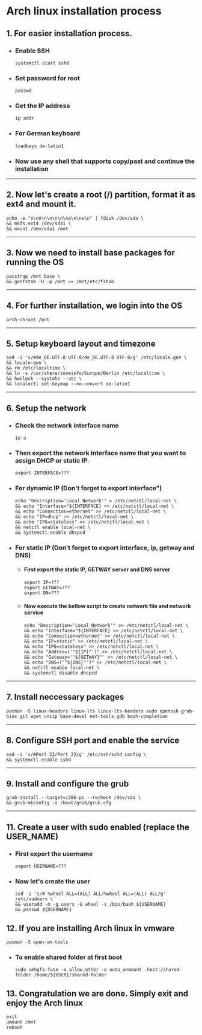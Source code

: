 # Arch linux installation process

## 1. For easier installation process. 
  - ### Enable SSH
    ```
    systemctl start sshd
    ```
  - ### Set password for root
    ```
    passwd
    ```
  - ### Get the IP address
    ```
    ip addr
    ```
  - ### For German keyboard
    ```
    loadkeys de-latin1
    ```
  - ### Now use any shell that supports copy/past and continue the installation

---

## 2. Now let's create a root (/) partition, format it as ext4 and mount it.
```
echo -e "o\nn\n\n\n\n\na\n\nw\n" | fdisk /dev/sda \
&& mkfs.ext4 /dev/sda1 \
&& mount /dev/sda1 /mnt
```
---

## 3. Now we need to install base packages for running the OS
```
pacstrap /mnt base \
&& genfstab -U -p /mnt >> /mnt/etc/fstab
```
---

## 4. For further installation, we login into the OS
```
arch-chroot /mnt
```
---

## 5. Setup keyboard layout and timezone
```
sed -i 's/#de_DE.UTF-8 UTF-8/de_DE.UTF-8 UTF-8/g' /etc/locale.gen \
&& locale-gen \
&& rm /etc/localtime \
&& ln -s /usr/share/zoneinfo/Europe/Berlin /etc/localtime \
&& hwclock --systohc --utc \
&& localectl set-keymap --no-convert de-latin1
```

---

## 6. Setup the network
  - ### Check the network interface name 
    ```
    ip a
    ```
  - ### Then export the network interface name that you want to assign DHCP or static IP.
    ```
    export INTERFACE=???
    ```

  - ### For dynamic IP (Don't forget to export interface")
    ```
    echo "Description='Local Network'" > /etc/netctl/local-net \
    && echo "Interface="${INTERFACE} >> /etc/netctl/local-net \
    && echo "Connection=ethernet" >> /etc/netctl/local-net \
    && echo "IP=dhcp" >> /etc/netctl/local-net \
    && echo "IP6=stateless" >> /etc/netctl/local-net \
    && netctl enable local-net \
    && systemctl enable dhcpcd
    ```
  - ### For static IP (Don't forget to export interface, ip, getway and DNS)
    - #### First export the static IP, GETWAY server and DNS server
      ```
      export IP=???
      export GETWAY=???
      export DN=???
      ```
    - #### Now execute the bellow script to create network file and network service 
      ```
      echo "Description='Local Network'" >> /etc/netctl/local-net \
      && echo "Interface="${INTERFACE} >> /etc/netctl/local-net \
      && echo "Connection=ethernet" >> /etc/netctl/local-net \
      && echo "IP=static" >> /etc/netctl/local-net \
      && echo "IP6=stateless" >> /etc/netctl/local-net \
      && echo "Addres=('"${IP}"')" >> /etc/netctl/local-net \
      && echo "Gateway='"${GETWAY}"' >> /etc/netctl/local-net \
      && echo "DNS=('"${DNS}"')" >> /etc/netctl/local-net \
      && netctl enable local-net \
      && systemctl disable dhcpcd
      ```

---

## 7. Install neccessary packages
```
pacman -S linux-headers linux-lts linux-lts-headers sudo openssh grub-bios git wget unzip base-devel net-tools gdb bash-completion 
```

---

## 8. Configure SSH port and enable the service
```
sed -i 's/#Port 22/Port 22/g' /etc/ssh/sshd_config \
&& systemctl enable sshd
```

---

## 9. Install and configure the grub
```
grub-install --target=i386-pc --recheck /dev/sda \
&& grub-mkconfig -o /boot/grub/grub.cfg
```

---

## 11. Create a user with sudo enabled (replace the USER_NAME)
  - ### First export the username
    ```
    export USERNAME=???
    ```
  - ### Now let's create the user
    ```
    sed -i 's/# %wheel ALL=(ALL) ALL/%wheel ALL=(ALL) ALL/g' /etc/sudoers \
    && useradd -m -g users -G wheel -s /bin/bash ${USERNAME}
    && passwd ${USERNAME}
    ```
 
## 12. If you are installing Arch linux in vmware
```
pacman -S open-vm-tools
```
  - ### To enable shared folder at first boot
    ```
    sudo vmhgfs-fuse -o allow_other -o auto_unmount .host:/shared-folder /home/${USER}/shared-folder
    ```

## 13. Congratulation we are done. Simply exit and enjoy the Arch linux 
```
exit
umount /mnt
reboot
```
